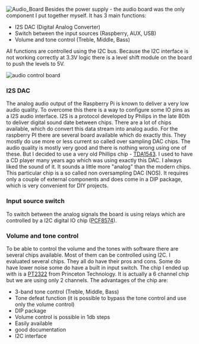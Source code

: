 ![Audio_Board](https://github.com/thk4711/raspiradio/blob/master/Images/Audio_bord.jpg)
Besides the power supply - the audio board was the only component I put together myself. It has 3 main functions:

- I2S DAC (Digital Analog Converter) 
- Switch between the input sources (Raspberry, AUX, USB)
- Volume and tone control (Treble, Middle, Bass)

All functions are controlled using the I2C bus. Because the I2C interface is not working correctly at 3.3V logic there is a level shift module on the board to push the levels to 5V.

![audio control board](https://github.com/thk4711/raspiradio/blob/master/schematics/audio-board.png)

### I2S DAC
The analog audio output of the Raspberry Pi is known to deliver a very low audio quality. To overcome this there is a way to configure some IO pins as a I2S audio interface. I2S is a protocol developed by Philips in the late 80th to deliver digital sound date between chips. There are a lot of chips available, which do convert this data stream into analog audio. For the raspberry PI there are several board available which do exactly this. They mostly do use more or less current so called over sampling DAC chips. The audio quality is mostly very good and there is nothing wrong using one of these. But I decided to use a very old Phillips chip - [TDA1543](http://www.lampizator.eu/lampizator/REFERENCES/AH%20DAC/tda1543.pdf). I used to have a CD player many years ago which was using exactly this DAC. I always liked the sound of it. It sounds a little more "analog" than the modern chips. This particular chip is a so called non oversampling DAC (NOS). It requires only a couple of external components and does come in a DIP package, which is very convenient for DIY projects.

### Input source switch
To switch between the analog signals the board is using relays which are controlled by a I2C digital IO chip ([PCF8574](http://www.ti.com/lit/ds/symlink/pcf8574.pdf)).

### Volume and tone control
To be able to control the volume and the tones with software there are several chips available. Most of them can be controlled using I2C. I evaluated several chips. They all do have their pros and cons. Some do have lower noise some do have a built in input switch. The chip I ended up with is a [PT2322](http://labkit.ru/userfiles/file/documentation/Audioprocessor/pt2322.pdf) from Princeton Technology. It is actually a 6 channel chip but we are using only 2 channels. The advantages of the chip are:
- 3-band tone control (Treble, Middle, Bass)
- Tone defeat function (it is possible to bypass the tone control and use only the volume control)
- DIP package 
- Volume control is possible in 1db steps
- Easily available
- good documentation
- I2C interface  